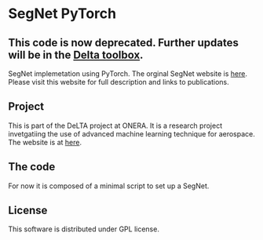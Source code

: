# SegNet PyTorch

## This code is now deprecated. Further updates will be in the [Delta toolbox](https://github.com/delta-onera/delta_tb).


SegNet implemetation using PyTorch.
The orginal SegNet website is [here](http://mi.eng.cam.ac.uk/projects/segnet/).
Please visit this website for full description and links to publications.

## Project
This is part of the DeLTA project at ONERA.
It is a research project invetgatiing the use of advanced machine learning technique for aerospace.
The website is at [here](delta-onera.github.io).

## The code
For now it is composed of a minimal script to set up a SegNet.

## License
This software is distributed under GPL license.
